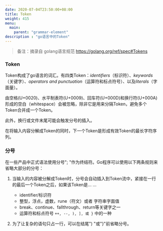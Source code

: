 ```yaml
---
date: 2020-07-04T23:50:00+08:00
title: Token
weight: 415
menu:
  main:
    parent: "grammar-element"
description : "go语言中的Token"
---
```


> 备注：摘录自 golang语言规范 https://golang.org/ref/spec#Tokens

### Token

Token构成了go语言的词汇。有四类Token：*identifiers*（标识符）、*keywords*（关键字）、*operators and punctuation*（运算符和标点符号）、以及*literals*（字面量）。

由空格(U+0020)、水平制表符(U+0009)、回车符(U+000D)和换行符(U+000A)形成的空白（whitespace）会被忽略，除非它是用来分隔Token，避免多个Token合并成一个Token。

此外，换行或文件末尾可能会触发分号的插入。

在将输入内容分解成Token的同时，下一个Token是形成有效Token的最长字符序列。

### 分号

在一些产品中正式语法使用分号"; "作为终结符。Go程序可以使用以下两条规则来省略大部分的分号：

1. 当输入的内容被分解成Token时，分号会自动插入到Token流中，紧接在一行的最后一个Token之后，如果该Token是... ...

	* identifier/标识符
	* 整型，浮点，虚数，rune（符文）或者 字符串字面值
	* break、continue、fallthrough、return等关键字之一
	* 运算符和标点符号 `++, --, ), ], 或 }` 中的一种

2. 为了让复杂的语句只占一行，可以在结尾") "或"}"前省略分号。



